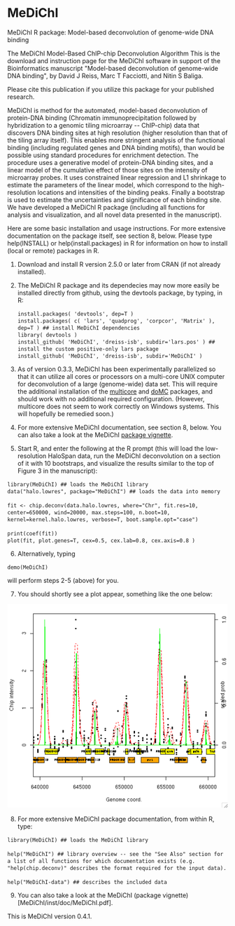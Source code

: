 MeDiChI
=======

MeDiChI R package: Model-based deconvolution of genome-wide DNA binding

The MeDiChI Model-Based ChIP-chip Deconvolution Algorithm
This is the download and instruction page for the MeDiChI software in support of the Bioinformatics manuscript
"Model-based deconvolution of genome-wide DNA binding",
by David J Reiss, Marc T Facciotti, and Nitin S Baliga.

Please cite this publication if you utilize this package for your published research.

MeDiChI is method for the automated, model-based deconvolution of protein-DNA binding (Chromatin immunoprecipitation followed by hybridization to a genomic tiling microarray -- ChIP-chip) data that discovers DNA binding sites at high resolution (higher resolution than that of the tiling array itself). This enables more stringent analysis of the functional binding (including regulated genes and DNA binding motifs), than would be possible using standard procedures for enrichment detection. The procedure uses a generative model of protein-DNA binding sites, and a linear model of the cumulative effect of those sites on the intensity of microarray probes. It uses constrained linear regression and L1 shrinkage to estimate the parameters of the linear model, which correspond to the high-resolution locations and intensities of the binding peaks. Finally a bootstrap is used to estimate the uncertainties and significance of each binding site.
We have developed a MeDiChI R package (including all functions for analysis and visualization, and all novel data presented in the manuscript).

Here are some basic installation and usage instructions. For more extensive documentation on the package itself, see section 8, below. Please type help(INSTALL) or help(install.packages) in R for information on how to install (local or remote) packages in R.

1. Download and install R version 2.5.0 or later from CRAN (if not already installed).

2. The MeDiChI R package and its dependecies may now more easily be installed directly from github, using the devtools package, by typing, in R:

   ```
   install.packages( 'devtools', dep=T )
   install.packages( c( 'lars', 'quadprog', 'corpcor', 'Matrix' ), dep=T ) ## install MeDiChI dependencies
   library( devtools )
   install_github( 'MeDiChI', 'dreiss-isb', subdir='lars.pos' ) ## install the custom positive-only lars package
   install_github( 'MeDiChI', 'dreiss-isb', subdir='MeDiChI' )
   ```

3. As of version 0.3.3, MeDiChI has been experimentally parallelized so that it can utilize all cores or processors on a multi-core UNIX computer for deconvolution of a large (genome-wide) data set. This will require the additional installation of the [multicore](http://www.rforge.net/multicore/) and [doMC](http://cran.r-project.org/web/packages/doMC) packages, and should work with no additional required configuration. (However, multicore does not seem to work correctly on Windows systems. This will hopefully be remedied soon.)

4. For more extensive MeDiChI documentation, see section 8, below. You can also take a look at the MeDiChI [package vignette](MeDiChI/inst/doc/MeDiChI.pdf).

5. Start R, and enter the following at the R prompt (this will load the low-resolution HaloSpan data, run the MeDiChI deconvolution on a section of it with 10 bootstraps, and visualize the results similar to the top of Figure 3 in the manuscript):

```
library(MeDiChI) ## loads the MeDiChI library
data("halo.lowres", package="MeDiChI") ## loads the data into memory

fit <- chip.deconv(data.halo.lowres, where="Chr", fit.res=10, center=650000, wind=20000, max.steps=100, n.boot=10, kernel=kernel.halo.lowres, verbose=T, boot.sample.opt="case")

print(coef(fit))
plot(fit, plot.genes=T, cex=0.5, cex.lab=0.8, cex.axis=0.8 )
```

6. Alternatively, typing 

```
demo(MeDiChI) 
```

will perform steps 2-5 (above) for you.

7. You should shortly see a plot appear, something like the one below: 

![MeDiChI plot](plot.png)

8. For more extensive MeDiChI package documentation, from within R, type:

```
library(MeDiChI) ## loads the MeDiChI library

help("MeDiChI") ## library overview -- see the "See Also" section for a list of all functions for which documentation exists (e.g. "help(chip.deconv)" describes the format required for the input data).

help("MeDiChI-data") ## describes the included data
```

9. You can also take a look at the MeDiChI (package vignette)[MeDiChI/inst/doc/MeDiChI.pdf].

This is MeDiChI version 0.4.1.
